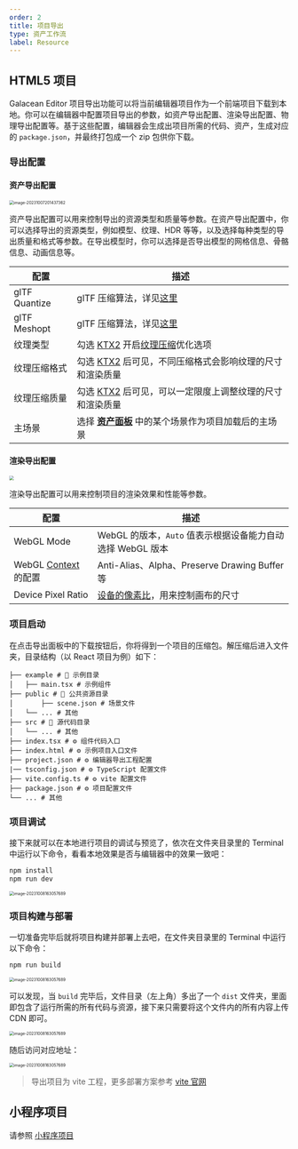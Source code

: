 ```yaml
---
order: 2
title: 项目导出
type: 资产工作流
label: Resource
---
```


## HTML5 项目

Galacean Editor 项目导出功能可以将当前编辑器项目作为一个前端项目下载到本地。你可以在编辑器中配置项目导出的参数，如资产导出配置、渲染导出配置、物理导出配置等。基于这些配置，编辑器会生成出项目所需的代码、资产，生成对应的 `package.json`，并最终打包成一个 zip 包供你下载。

### 导出配置

#### 资产导出配置

<img src="https://mdn.alipayobjects.com/huamei_yo47yq/afts/img/A*h5VhR56vjZcAAAAAAAAAAAAADhuCAQ/original" alt="image-20231007201437362" style="zoom:50%;" />

资产导出配置可以用来控制导出的资源类型和质量等参数。在资产导出配置中，你可以选择导出的资源类型，例如模型、纹理、HDR 等等，以及选择每种类型的导出质量和格式等参数。在导出模型时，你可以选择是否导出模型的网格信息、骨骼信息、动画信息等。

| 配置          | 描述                                                                                                                              |
| ------------- | --------------------------------------------------------------------------------------------------------------------------------- |
| glTF Quantize | glTF 压缩算法，详见[这里](https://github.com/KhronosGroup/glTF/blob/main/extensions/2.0/Khronos/KHR_mesh_quantization/README.md)  |
| glTF Meshopt  | glTF 压缩算法，详见[这里](https://github.com/KhronosGroup/glTF/blob/main/extensions/2.0/Vendor/EXT_meshopt_compression/README.md) |
| 纹理类型      | 勾选 [KTX2](https://www.khronos.org/ktx/) 开启[纹理压缩](/docs/graphics-texture-compression)优化选项                             |
| 纹理压缩格式  | 勾选 [KTX2](https://www.khronos.org/ktx/) 后可见，不同压缩格式会影响纹理的尺寸和渲染质量                                          |
| 纹理压缩质量  | 勾选 [KTX2](https://www.khronos.org/ktx/) 后可见，可以一定限度上调整纹理的尺寸和渲染质量                                          |
| 主场景        | 选择 **[资产面板](/docs/assets-interface)** 中的某个场景作为项目加载后的主场景                                                   |

#### 渲染导出配置

<img src="https://mdn.alipayobjects.com/huamei_yo47yq/afts/img/A*WZHzRYIpUzQAAAAAAAAAAAAADhuCAQ/original" style="zoom:50%;" />

渲染导出配置可以用来控制项目的渲染效果和性能等参数。

| 配置                                                                                                  | 描述                                                       |
| ----------------------------------------------------------------------------------------------------- | ---------------------------------------------------------- |
| WebGL Mode                                                                                            | WebGL 的版本，`Auto` 值表示根据设备能力自动选择 WebGL 版本 |
| WebGL [Context](https://developer.mozilla.org/en-US/docs/Web/API/HTMLCanvasElement/getContext) 的配置 | Anti-Alias、Alpha、Preserve Drawing Buffer 等              |
| Device Pixel Ratio                                                                                    | [设备的像素比](/docs/core/canvas)，用来控制画布的尺寸     |

### 项目启动

在点击导出面板中的下载按钮后，你将得到一个项目的压缩包。解压缩后进入文件夹，目录结构（以 React 项目为例）如下：

```shell
├── example # 📁 示例目录
│   ├── main.tsx # 示例组件
├── public # 📁 公共资源目录
│		├── scene.json # 场景文件
│   └── ... # 其他
├── src # 📁 源代码目录
│   └── ... # 其他
├── index.tsx # ⚙️ 组件代码入口
├── index.html # ⚙️ 示例项目入口文件
├── project.json # ⚙️ 编辑器导出工程配置
|── tsconfig.json # ⚙️ TypeScript 配置文件
├── vite.config.ts # ⚙️ vite 配置文件
├── package.json # ⚙️ 项目配置文件
└── ... # 其他
```

### 项目调试

接下来就可以在本地进行项目的调试与预览了，依次在文件夹目录里的 Terminal 中运行以下命令，看看本地效果是否与编辑器中的效果一致吧：

```bash
npm install
npm run dev
```

<img src="https://mdn.alipayobjects.com/huamei_yo47yq/afts/img/A*jTKVR4LYseUAAAAAAAAAAAAADhuCAQ/original" alt="image-20231008163057689" style="zoom:50%;" />

### 项目构建与部署

一切准备完毕后就将项目构建并部署上去吧，在文件夹目录里的 Terminal 中运行以下命令：

```bash
npm run build
```

<img src="https://mdn.alipayobjects.com/huamei_yo47yq/afts/img/A*PXRURowEHRQAAAAAAAAAAAAADhuCAQ/original" alt="image-20231008163057689" style="zoom:50%;" />

可以发现，当 `build` 完毕后，文件目录（左上角）多出了一个 `dist` 文件夹，里面即包含了运行所需的所有代码与资源，接下来只需要将这个文件内的所有内容上传 CDN 即可。

<img src="https://mdn.alipayobjects.com/huamei_yo47yq/afts/img/A*R9MEQahvjkUAAAAAAAAAAAAADhuCAQ/original" alt="image-20231008163057689" style="zoom:50%;" />

随后访问对应地址：

<img src="https://mdn.alipayobjects.com/huamei_yo47yq/afts/img/A*Z4X6TKcFDaIAAAAAAAAAAAAADhuCAQ/original" alt="image-20231008163057689" style="zoom:50%;" />

> 导出项目为 vite 工程，更多部署方案参考 [vite 官网](https://vitejs.dev/guide/)

## 小程序项目

请参照 [小程序项目](/docs/miniProgram/miniProgame/)